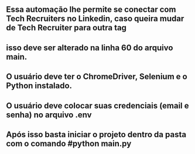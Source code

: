## Essa automação lhe permite se conectar com Tech Recruiters no Linkedin, caso queira mudar de Tech Recruiter para outra tag
## isso deve ser alterado na linha 60 do arquivo main.

## O usuário deve ter o ChromeDriver, Selenium e o Python instalado.
## O usuário deve colocar suas credenciais (email e senha) no arquivo .env 

## Após isso basta iniciar o projeto dentro da pasta com o comando #python main.py